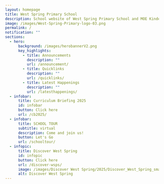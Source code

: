 ```yaml
---
layout: homepage
title: West Spring Primary School
description: School website of West Spring Primary School and MOE Kindergarten @ West Spring
image: /images/West-Spring-Primary-logo-03.png
permalink: /
notification: ""
sections:
  - hero:
      background: /images/herobannerV2.png
      key_highlights:
        - title: Announcements
          description: ""
          url: /announcement/
        - title: Quicklinks
          description: ""
          url: /quicklinks/
        - title: Latest Happenings
          description: ""
          url: /latesthappenings/
  - infobar:
      title: Curriculum Briefing 2025
      id: infobar
      button: Click here
      url: /cb2025/
  - infobar:
      title: SCHOOL TOUR
      subtitle: virtual
      description: Come and join us!
      button: Let's Go
      url: /schooltour/
  - infopic:
      title: Discover West Spring
      id: infopic
      button: Click here
      url: /discover-wsps/
      image: /images/Discover West Spring/2025/Discover_West_Spring_small.jpg
      alt: Discover West Spring
---
```

